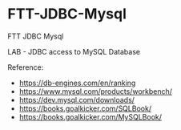 # FTT-JDBC-Mysql
FTT JDBC Mysql

LAB - JDBC access to MySQL Database

Reference: 

- https://db-engines.com/en/ranking
- https://www.mysql.com/products/workbench/
- https://dev.mysql.com/downloads/
- https://books.goalkicker.com/SQLBook/
- https://books.goalkicker.com/MySQLBook/

